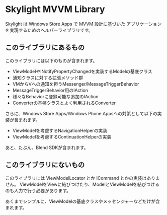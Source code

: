 # Skylight MVVM Library
Skylight は Windows Store Apps で MVVM 設計に基づいた
アプリケーションを実現するためのヘルパーライブラリです。

## このライブラリにあるもの 

このライブラリには以下のものが含まれます。

* ViewModelやINotifyPropertyChangedを実装するModelの基底クラス
* 通知クラスに対する拡張メソッド群
* VMからVへの通知を担うMessenger/MessageTriggerBehavior
* MessageTriggerBehavior用のIAction
* 様々なBehaviorに登録可能な追加のIAction
* Converterの基盤クラスとよく利用されるConverter

さらに、Windows Store Apps/Windows Phone Appsへの対策として以下の実装が含まれます。

* ViewModelを考慮するNavigationHelperの実装
* ViewModelを考慮するContinuationHelperの実装

あと、たぶん、Blend SDKが含まれます。

## このライブラリにないもの

このライブラリには ViewModelLocator とか ICommand とかの実装はありません。
ViewModelをViewに結びつけたり、ModelとViewModelを結びつけるのも人力で行う必要があります。

あくまでシンプルに、ViewModelの基底クラスやメッセンジャーなどだけが含まれます。